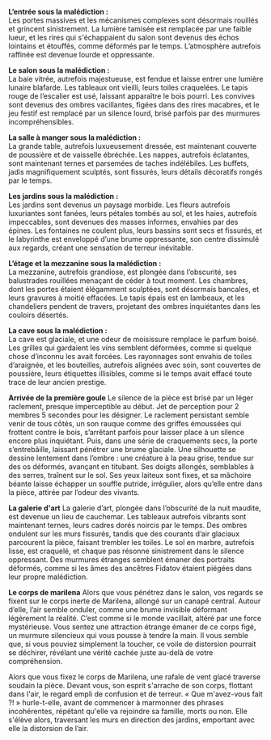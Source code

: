 **L’entrée sous la malédiction :**  
Les portes massives et les mécanismes complexes sont désormais rouillés et grincent sinistrement. La lumière tamisée est remplacée par une faible lueur, et les rires qui s'échappaient du salon sont devenus des échos lointains et étouffés, comme déformés par le temps. L’atmosphère autrefois raffinée est devenue lourde et oppressante.

**Le salon sous la malédiction :**  
La baie vitrée, autrefois majestueuse, est fendue et laisse entrer une lumière lunaire blafarde. Les tableaux ont vieilli, leurs toiles craquelées. Le tapis rouge de l’escalier est usé, laissant apparaître le bois pourri. Les convives sont devenus des ombres vacillantes, figées dans des rires macabres, et le jeu festif est remplacé par un silence lourd, brisé parfois par des murmures incompréhensibles.

**La salle à manger sous la malédiction :**  
La grande table, autrefois luxueusement dressée, est maintenant couverte de poussière et de vaisselle ébréchée. Les nappes, autrefois éclatantes, sont maintenant ternes et parsemées de taches indélébiles. Les buffets, jadis magnifiquement sculptés, sont fissurés, leurs détails décoratifs rongés par le temps.

**Les jardins sous la malédiction :**  
Les jardins sont devenus un paysage morbide. Les fleurs autrefois luxuriantes sont fanées, leurs pétales tombés au sol, et les haies, autrefois impeccables, sont devenues des masses informes, envahies par des épines. Les fontaines ne coulent plus, leurs bassins sont secs et fissurés, et le labyrinthe est enveloppé d’une brume oppressante, son centre dissimulé aux regards, créant une sensation de terreur inévitable.

**L’étage et la mezzanine sous la malédiction :**  
La mezzanine, autrefois grandiose, est plongée dans l’obscurité, ses balustrades rouillées menaçant de céder à tout moment. Les chambres, dont les portes étaient élégamment sculptées, sont désormais bancales, et leurs gravures à moitié effacées. Le tapis épais est en lambeaux, et les chandeliers pendent de travers, projetant des ombres inquiétantes dans les couloirs désertés.

**La cave sous la malédiction :**  
La cave est glaciale, et une odeur de moisissure remplace le parfum boisé. Les grilles qui gardaient les vins semblent déformées, comme si quelque chose d’inconnu les avait forcées. Les rayonnages sont envahis de toiles d’araignée, et les bouteilles, autrefois alignées avec soin, sont couvertes de poussière, leurs étiquettes illisibles, comme si le temps avait effacé toute trace de leur ancien prestige.

**Arrivée de la première goule**
Le silence de la pièce est brisé par un léger raclement, presque imperceptible au début. 
Jet de perception pour 2 membres 5 secondes pour les désigner.
Le raclement persistant semble venir de tous côtés, un son rauque comme des griffes émoussées qui frottent contre le bois, s’arrêtant parfois pour laisser place à un silence encore plus inquiétant. Puis, dans une série de craquements secs, la porte s’entrebâille, laissant pénétrer une brume glaciale. Une silhouette se dessine lentement dans l’ombre : une créature à la peau grise, tendue sur des os déformés, avançant en titubant. Ses doigts allongés, semblables à des serres, traînent sur le sol. Ses yeux laiteux sont fixes, et sa mâchoire béante laisse échapper un souffle putride, irrégulier, alors qu’elle entre dans la pièce, attirée par l’odeur des vivants.

**La galerie d'art**
La galerie d’art, plongée dans l’obscurité de la nuit maudite, est devenue un lieu de cauchemar. Les tableaux autrefois vibrants sont maintenant ternes, leurs cadres dorés noircis par le temps. Des ombres ondulent sur les murs fissurés, tandis que des courants d’air glaciaux parcourent la pièce, faisant trembler les toiles. Le sol en marbre, autrefois lisse, est craquelé, et chaque pas résonne sinistrement dans le silence oppressant. Des murmures étranges semblent émaner des portraits déformés, comme si les âmes des ancêtres Fidatov étaient piégées dans leur propre malédiction.

**Le corps de marilena**
Alors que vous pénétrez dans le salon, vos regards se fixent sur le corps inerte de Marilena, allongé sur un canapé central. Autour d’elle, l’air semble onduler, comme une brume invisible déformant légèrement la réalité. C’est comme si le monde vacillait, altéré par une force mystérieuse. Vous sentez une attraction étrange émaner de ce corps figé, un murmure silencieux qui vous pousse à tendre la main. Il vous semble que, si vous pouviez simplement la toucher, ce voile de distorsion pourrait se déchirer, révélant une vérité cachée juste au-delà de votre compréhension.

Alors que vous fixez le corps de Marilena, une rafale de vent glacé traverse soudain la pièce. Devant vous, son esprit s'arrache de son corps, flottant dans l'air, le regard empli de confusion et de terreur. « Que m'avez-vous fait ?! » hurle-t-elle, avant de commencer à marmonner des phrases incohérentes, répétant qu'elle va rejoindre sa famille, morts ou non. Elle s'élève alors, traversant les murs en direction des jardins, emportant avec elle la distorsion de l’air.
